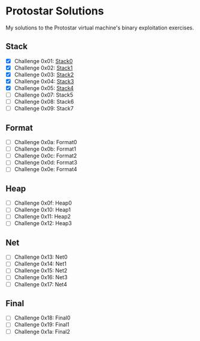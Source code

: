 # Protostar Solutions
My solutions to the Protostar virtual machine's binary exploitation
exercises.

## Stack
 - [X] Challenge 0x01: [Stack0](stack/stack0.md)
 - [X] Challenge 0x02: [Stack1](stack/stack1.md)
 - [X] Challenge 0x03: [Stack2](stack/stack2.md)
 - [X] Challenge 0x04: [Stack3](stack/stack3.md)
 - [X] Challenge 0x05: [Stack4](stack/stack4.md)
 - [ ] Challenge 0x07: Stack5
 - [ ] Challenge 0x08: Stack6
 - [ ] Challenge 0x09: Stack7

## Format
 - [ ] Challenge 0x0a: Format0
 - [ ] Challenge 0x0b: Format1
 - [ ] Challenge 0x0c: Format2
 - [ ] Challenge 0x0d: Format3
 - [ ] Challenge 0x0e: Format4

## Heap
 - [ ] Challenge 0x0f: Heap0
 - [ ] Challenge 0x10: Heap1
 - [ ] Challenge 0x11: Heap2
 - [ ] Challenge 0x12: Heap3

## Net
 - [ ] Challenge 0x13: Net0
 - [ ] Challenge 0x14: Net1
 - [ ] Challenge 0x15: Net2
 - [ ] Challenge 0x16: Net3
 - [ ] Challenge 0x17: Net4

## Final
 - [ ] Challenge 0x18: Final0
 - [ ] Challenge 0x19: Final1
 - [ ] Challenge 0x1a: Final2
